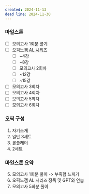```yaml
---
created: 2024-11-13
dead line: 2024-11-30
---
```

### 마일스톤
- [ ] 모의고사 1회분 풀기
- [ ] [오픽노잼 AL 시리즈](https://www.youtube.com/playlist?list=PL9Ieg7fw1BJKHSwaXdmAiRYj5uArfbrkw)
	- [ ] ~4강
	- [ ] ~8강
	- [ ] 모의고사 2회차
	- [ ] ~12강
	- [ ] ~15강
- [ ] 모의고사 3회차
- [ ] 모의고사 4회차
- [ ] 모의고사 5회차
- [ ] 모의고사 6회차

### 오픽 구성
1. 자기소개
2. 일반 3세트
3. 롤플레이
4. 2세트

### 마일스톤 요약
5. 모의고사 1회분 풀이 -> 부족함 느끼기
6. 오픽노잼 AL 시리즈 정독 및 GPT와 연습
7. 모의고사 5회분 풀이
